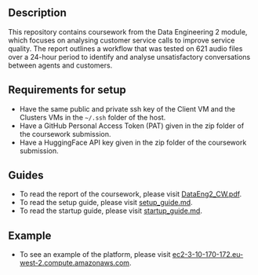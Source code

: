 ## Description
This repository contains coursework from the Data Engineering 2 module, which focuses on analysing customer service calls to improve service quality. The report outlines a workflow that was tested on 621 audio files over a 24-hour period to identify and analyse unsatisfactory conversations between agents and customers.

## Requirements for setup
- Have the same public and private ssh key of the Client VM and the Clusters VMs in the `~/.ssh` folder of the host.
- Have a GitHub Personal Access Token (PAT) given in the zip folder of the coursework submission.
- Have a HuggingFace API key given in the zip folder of the coursework submission.


## Guides
- To read the report of the coursework, please visit [DataEng2_CW.pdf](DataEng2_CW.pdf).
- To read the setup guide, please visit [setup_guide.md](docs/setup_guide.md).
- To read the startup guide, please visit [startup_guide.md](docs/startup_guide.md).

## Example
- To see an example of the platform, please visit [ec2-3-10-170-172.eu-west-2.compute.amazonaws.com](ec2-3-10-170-172.eu-west-2.compute.amazonaws.com).
